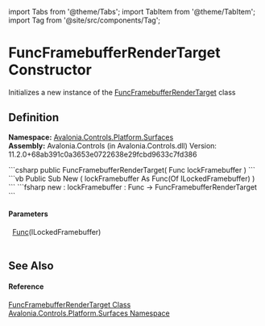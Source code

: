 import Tabs from '@theme/Tabs'; 
import TabItem from '@theme/TabItem'; 
import Tag from '@site/src/components/Tag'; 

# FuncFramebufferRenderTarget Constructor


Initializes a new instance of the <a href="T_Avalonia_Controls_Platform_Surfaces_FuncFramebufferRenderTarget">FuncFramebufferRenderTarget</a> class



## Definition
**Namespace:** <a href="N_Avalonia_Controls_Platform_Surfaces">Avalonia.Controls.Platform.Surfaces</a>  
**Assembly:** Avalonia.Controls (in Avalonia.Controls.dll) Version: 11.2.0+68ab391c0a3653e0722638e29fcbd9633c7fd386

<Tabs groupId="api-code-preview">
<TabItem value="csharp" label="C#">
```csharp
public FuncFramebufferRenderTarget(
	Func<ILockedFramebuffer> lockFramebuffer
)
```
</TabItem>
<TabItem value="vb" label="VB">
```vb
Public Sub New ( 
	lockFramebuffer As Func(Of ILockedFramebuffer)
)
```
</TabItem>
<TabItem value="fsharp" label="F#">
```fsharp
new : 
        lockFramebuffer : Func<ILockedFramebuffer> -> FuncFramebufferRenderTarget
```
</TabItem>
</Tabs>



#### Parameters
<dl><dt>  <a href="https://learn.microsoft.com/dotnet/api/system.func-1" target="_blank" rel="noopener noreferrer">Func</a>(ILockedFramebuffer)</dt><dd> </dd></dl>

## See Also


#### Reference
<a href="T_Avalonia_Controls_Platform_Surfaces_FuncFramebufferRenderTarget">FuncFramebufferRenderTarget Class</a>  
<a href="N_Avalonia_Controls_Platform_Surfaces">Avalonia.Controls.Platform.Surfaces Namespace</a>  
